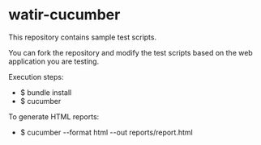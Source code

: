 watir-cucumber
==============

This repository contains sample test scripts.

You can fork the repository and modify the test scripts based on the web
application you are testing.

Execution steps:
- $ bundle install
- $ cucumber

To generate HTML reports:
- $ cucumber --format html --out reports/report.html
